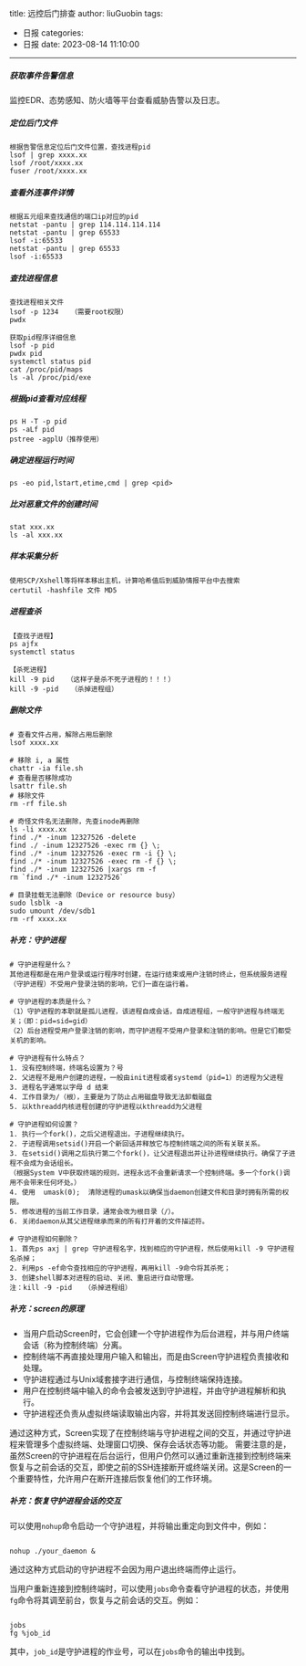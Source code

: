 title: 远控后门排查
author: liuGuobin
tags:
  - 日报
categories:
  - 日报
date: 2023-08-14 11:10:00
---
##### 获取事件告警信息
监控EDR、态势感知、防火墙等平台查看威胁告警以及日志。

##### 定位后门文件
```
根据告警信息定位后门文件位置，查找进程pid
lsof | grep xxxx.xx
lsof /root/xxxx.xx
fuser /root/xxxx.xx
```

##### 查看外连事件详情
```
根据五元组来查找通信的端口ip对应的pid
netstat -pantu | grep 114.114.114.114
netstat -pantu | grep 65533
lsof -i:65533
netstat -pantu | grep 65533
lsof -i:65533
```

##### 查找进程信息
```
查找进程相关文件
lsof -p 1234   （需要root权限）
pwdx

获取pid程序详细信息
lsof -p pid
pwdx pid
systemctl status pid
cat /proc/pid/maps
ls -al /proc/pid/exe
```

##### 根据pid查看对应线程
```
ps H -T -p pid
ps -aLf pid
pstree -agplU（推荐使用）
```

##### 确定进程运行时间
```
ps -eo pid,lstart,etime,cmd | grep <pid>
```

##### 比对恶意文件的创建时间
```
stat xxx.xx
ls -al xxx.xx
```

##### 样本采集分析
```
使用SCP/Xshell等将样本移出主机，计算哈希值后到威胁情报平台中去搜索
certutil -hashfile 文件 MD5
```

##### 进程查杀
```
【查找子进程】
ps ajfx
systemctl status

【杀死进程】
kill -9 pid   （这样子是杀不死子进程的！！！）
kill -9 -pid   （杀掉进程组）
```

##### 删除文件
```
# 查看文件占用，解除占用后删除
lsof xxxx.xx

# 移除 i, a 属性
chattr -ia file.sh
# 查看是否移除成功
lsattr file.sh
# 移除文件
rm -rf file.sh

# 奇怪文件名无法删除，先查inode再删除
ls -li xxxx.xx
find ./* -inum 12327526 -delete
find ./ -inum 12327526 -exec rm {} \;
find ./* -inum 12327526 -exec rm -i {} \;
find ./* -inum 12327526 -exec rm -f {} \;
find ./* -inum 12327526 |xargs rm -f
rm `find ./* -inum 12327526`

# 目录挂载无法删除（Device or resource busy）
sudo lsblk -a
sudo umount /dev/sdb1
rm -rf xxxx.xx
```

##### 补充：守护进程
```
# 守护进程是什么？
其他进程都是在用户登录或运行程序时创建，在运行结束或用户注销时终止，但系统服务进程（守护进程）不受用户登录注销的影响，它们一直在运行着。

# 守护进程的本质是什么？
（1）守护进程的本职就是孤儿进程，该进程自成会话，自成进程组，一般守护进程与终端无关；（即：pid=sid=gid）
（2）后台进程受用户登录注销的影响，而守护进程不受用户登录和注销的影响。但是它们都受关机的影响。

# 守护进程有什么特点？
1. 没有控制终端，终端名设置为？号
2. 父进程不是用户创建的进程，一般由init进程或者systemd（pid=1）的进程为父进程
3. 进程名字通常以字母 d 结束
4. 工作目录为/（根），主要是为了防止占用磁盘导致无法卸载磁盘
5. 以kthreadd内核进程创建的守护进程以kthreadd为父进程

# 守护进程如何设置？
1. 执行一个fork()，之后父进程退出，子进程继续执行。
2. 子进程调用setsid()开启一个新回话并释放它与控制终端之间的所有关联关系。
3. 在setsid()调用之后执行第二个fork()，让父进程退出并让孙进程继续执行。确保了子进程不会成为会话组长。
（根据System V中获取终端的规则，进程永远不会重新请求一个控制终端。多一个fork()调用不会带来任何坏处。）
4. 使用  umask(0);  清除进程的umask以确保当daemon创建文件和目录时拥有所需的权限。
5. 修改进程的当前工作目录，通常会改为根目录（/）。
6. 关闭daemon从其父进程继承而来的所有打开着的文件描述符。

# 守护进程如何删除？
1. 首先ps axj | grep 守护进程名字，找到相应的守护进程，然后使用kill -9 守护进程名杀掉；
2. 利用ps -ef命令查找相应的守护进程，再用kill -9命令将其杀死；
3. 创建shell脚本对进程的启动、关闭、重启进行自动管理。
注：kill -9 -pid   （杀掉进程组）
```

##### 补充：screen的原理
- 当用户启动Screen时，它会创建一个守护进程作为后台进程，并与用户终端会话（称为控制终端）分离。
- 控制终端不再直接处理用户输入和输出，而是由Screen守护进程负责接收和处理。
- 守护进程通过与Unix域套接字进行通信，与控制终端保持连接。
- 用户在控制终端中输入的命令会被发送到守护进程，并由守护进程解析和执行。
- 守护进程还负责从虚拟终端读取输出内容，并将其发送回控制终端进行显示。

通过这种方式，Screen实现了在控制终端与守护进程之间的交互，并通过守护进程来管理多个虚拟终端、处理窗口切换、保存会话状态等功能。
需要注意的是，虽然Screen的守护进程在后台运行，但用户仍然可以通过重新连接到控制终端来恢复与之前会话的交互，即使之前的SSH连接断开或终端关闭。这是Screen的一个重要特性，允许用户在断开连接后恢复他们的工作环境。

##### 补充：恢复守护进程会话的交互
可以使用`nohup`命令启动一个守护进程，并将输出重定向到文件中，例如：
```shell

nohup ./your_daemon &
```
通过这种方式启动的守护进程不会因为用户退出终端而停止运行。

当用户重新连接到控制终端时，可以使用`jobs`命令查看守护进程的状态，并使用`fg`命令将其调至前台，恢复与之前会话的交互。例如：
```shell

jobs
fg %job_id
```
其中，`job_id`是守护进程的作业号，可以在`jobs`命令的输出中找到。